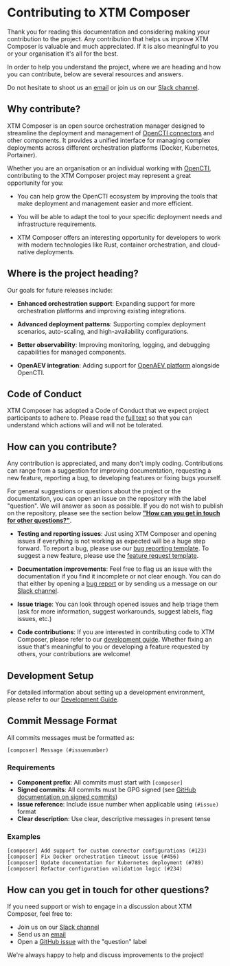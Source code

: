 # Contributing to XTM Composer

Thank you for reading this documentation and considering making your contribution to the project. Any contribution that helps us improve XTM Composer is valuable and much appreciated. If it is also meaningful to you or your organisation it's all for the best.

In order to help you understand the project, where we are heading and how you can contribute, below are several resources and answers.

Do not hesitate to shoot us an [email](mailto:contact@opencti.io) or join us on our [Slack channel](https://community.filigran.io).


## Why contribute?

XTM Composer is an open source orchestration manager designed to streamline the deployment and management of [OpenCTI connectors](https://github.com/OpenCTI-Platform/connectors) and other components. It provides a unified interface for managing complex deployments across different orchestration platforms (Docker, Kubernetes, Portainer).

Whether you are an organisation or an individual working with [OpenCTI](https://github.com/OpenCTI-Platform/opencti), contributing to the XTM Composer project may represent a great opportunity for you:

* You can help grow the OpenCTI ecosystem by improving the tools that make deployment and management easier and more efficient.

* You will be able to adapt the tool to your specific deployment needs and infrastructure requirements.

* XTM Composer offers an interesting opportunity for developers to work with modern technologies like Rust, container orchestration, and cloud-native deployments.


## Where is the project heading?

Our goals for future releases include:

* **Enhanced orchestration support**: Expanding support for more orchestration platforms and improving existing integrations.

* **Advanced deployment patterns**: Supporting complex deployment scenarios, auto-scaling, and high-availability configurations.

* **Better observability**: Improving monitoring, logging, and debugging capabilities for managed components.

* **OpenAEV integration**: Adding support for [OpenAEV platform](https://github.com/OpenAEV-Platform/openaev) alongside OpenCTI.


## Code of Conduct

XTM Composer has adopted a Code of Conduct that we expect project participants to adhere to. Please read the [full text](CODE_OF_CONDUCT.md) so that you can understand which actions will and will not be tolerated.


## How can you contribute?

Any contribution is appreciated, and many don't imply coding. Contributions can range from a suggestion for improving documentation, requesting a new feature, reporting a bug, to developing features or fixing bugs yourself.

For general suggestions or questions about the project or the documentation, you can open an issue on the repository with the label "question". We will answer as soon as possible. If you do not wish to publish on the repository, please see the section below [**"How can you get in touch for other questions?"**](#how-can-you-get-in-touch-for-other-questions).

* **Testing and reporting issues**: Just using XTM Composer and opening issues if everything is not working as expected will be a huge step forward. To report a bug, please use our [bug reporting template](https://github.com/OpenCTI-Platform/xtm-composer/issues/new?template=bug_report.md). To suggest a new feature, please use the [feature request template](https://github.com/OpenCTI-Platform/xtm-composer/issues/new?template=feature_request.md).

* **Documentation improvements**: Feel free to flag us an issue with the documentation if you find it incomplete or not clear enough. You can do that either by opening a [bug report](https://github.com/OpenCTI-Platform/xtm-composer/issues/new?template=bug_report.md) or by sending us a message on our [Slack channel](https://community.filigran.io).

* **Issue triage**: You can look through opened issues and help triage them (ask for more information, suggest workarounds, suggest labels, flag issues, etc.)

* **Code contributions**: If you are interested in contributing code to XTM Composer, please refer to our [development guide](docs/development.md). Whether fixing an issue that's meaningful to you or developing a feature requested by others, your contributions are welcome!


## Development Setup

For detailed information about setting up a development environment, please refer to our [Development Guide](docs/development.md).


## Commit Message Format

All commits messages must be formatted as:

```
[composer] Message (#issuenumber)
```

### Requirements

- **Component prefix**: All commits must start with `[composer]`
- **Signed commits**: All commits must be GPG signed (see [GitHub documentation on signed commits](https://docs.github.com/en/authentication/managing-commit-signature-verification/signing-commits))
- **Issue reference**: Include issue number when applicable using `(#issue)` format
- **Clear description**: Use clear, descriptive messages in present tense

### Examples

```
[composer] Add support for custom connector configurations (#123)
[composer] Fix Docker orchestration timeout issue (#456)
[composer] Update documentation for Kubernetes deployment (#789)
[composer] Refactor configuration validation logic (#234)
```

## How can you get in touch for other questions?

If you need support or wish to engage in a discussion about XTM Composer, feel free to:

- Join us on our [Slack channel](https://community.filigran.io)
- Send us an [email](mailto:contact@opencti.io)
- Open a [GitHub issue](https://github.com/OpenCTI-Platform/xtm-composer/issues) with the "question" label

We're always happy to help and discuss improvements to the project!
